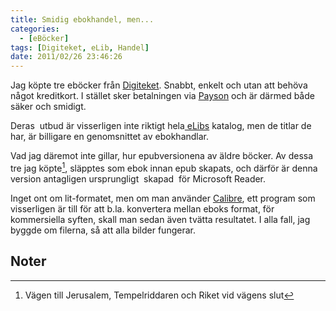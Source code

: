 ```yaml
---
title: Smidig ebokhandel, men...
categories:
  - [eBöcker]
tags: [Digiteket, eLib, Handel]
date: 2011/02/26 23:46:26
---
```

Jag köpte tre eböcker från [Digiteket](http://www.e-böcker.org). Snabbt, enkelt och utan att behöva något kreditkort. I stället sker betalningen via [Payson](http://www.payson.se) och är därmed både säker och smidigt.

Deras  utbud är visserligen inte riktigt hela[ eLibs](http://www.elib.se) katalog, men de titlar de har, är billigare en genomsnittet av ebokhandlar.

Vad jag däremot inte gillar, hur epubversionena av äldre böcker. Av dessa tre jag köpte[^1], släpptes som ebok innan epub skapats, och därför är denna version antagligen ursprungligt  skapad  för Microsoft Reader.

Inget ont om lit-formatet, men om man använder [Calibre](http://calibre-ebook.com/), ett program som visserligen är till för att b.la. konvertera mellan eboks format, för kommersiella syften, skall man sedan även tvätta resultatet. I alla fall, jag byggde om filerna, så att alla bilder fungerar.

## Noter

[^1]: Vägen till Jerusalem, Tempelriddaren och Riket vid vägens slut
